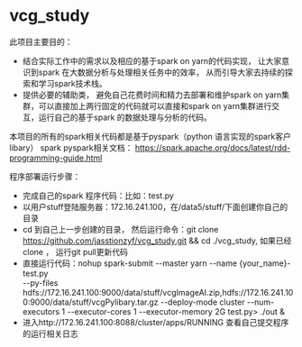 # vcg_study
此项目主要目的：
- 结合实际工作中的需求以及相应的基于spark on yarn的代码实现， 让大家意识到spark 在大数据分析与处理相关任务中的效率， 从而引导大家去持续的探索和学习spark技术栈。
- 提供必要的辅助类， 避免自己花费时间和精力去部署和维护spark on yarn集群，可以直接加上两行固定的代码就可以直接和spark on yarn集群进行交互，运行自己的基于spark 的数据处理与分析的代码。



本项目的所有的spark相关代码都是基于pyspark（python 语言实现的spark客户libary）
spark pyspark相关文档：
https://spark.apache.org/docs/latest/rdd-programming-guide.html



程序部署运行步骤：
- 完成自己的spark 程序代码：比如：test.py
- 以用户stuff登陆服务器：172.16.241.100，在/data5/stuff/下面创建你自己的目录
- cd 到自己上一步创建的目录， 然后运行命令：git clone https://github.com/jasstionzyf/vcg_study.git  && cd ./vcg_study, 如果已经clone ， 运行git pull更新代码
- 直接运行代码：nohup spark-submit --master yarn --name {your_name}-test.py  
--py-files hdfs://172.16.241.100:9000/data/stuff/vcgImageAI.zip,hdfs://172.16.241.100:9000/data/stuff/vcgPylibary.tar.gz 
--deploy-mode cluster   --num-executors 1 --executor-cores 1 --executor-memory 2G  test.py> ./out &
- 进入http://172.16.241.100:8088/cluster/apps/RUNNING 查看自己提交程序的运行相关日志










